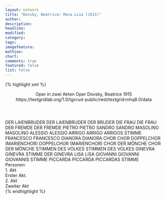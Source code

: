 ```yaml
---
layout: network
title: "Dovsky, Beatrice: Mona Lisa (1915)"
author:
description:
headline:
modified:
category:
tags:
imagefeature:
mathjax:
chart:
comments: true
featured: false
list: false
---
```

{% highlight xml %}
<?xml-model href="https://raw.githubusercontent.com/DLiNa/project/master/rules/lina.rnc"?><?xml-model href="https://raw.githubusercontent.com/DLiNa/project/master/rules/lina.sch"?>
<play xmlns="http://lina.digital">
  <header>
    <title>Mona Lisa</title>
    <subtitle>Oper in zwei Akten</subtitle>
    <genretitle>Oper</genretitle>
    <author>Dovsky, Beatrice</author>
    <date type="print"/>
    <date type="premiere" when="1915">1915</date>
    <date type="written"/>
    <source>https://textgridlab.org/1.0/tgcrud-public/rest/textgrid:mhq8.0/data</source>
  </header>
  <personae>
    <character>
      <name>DER LAIENBRUDER</name>
      <alias xml:id="der_laienbruder">
        <name>DER LAIENBRUDER</name>
      </alias>
      <alias xml:id="der_bruder">
        <name>DER BRUDER</name>
      </alias>
    </character>
    <character>
      <name>DIE FRAU</name>
      <alias xml:id="die_frau">
        <name>DIE FRAU</name>
      </alias>
    </character>
    <character>
      <name>DER FREMDE</name>
      <alias xml:id="der_fremde">
        <name>DER FREMDE</name>
      </alias>
    </character>
    <character>
      <name>PIETRO</name>
      <alias xml:id="pietro">
        <name>PIETRO</name>
      </alias>
    </character>
    <character>
      <name>SANDRO</name>
      <alias xml:id="sandro">
        <name>SANDRO</name>
      </alias>
    </character>
    <character>
      <name>MASOLINO</name>
      <alias xml:id="masolino">
        <name>MASOLINO</name>
      </alias>
    </character>
    <character>
      <name>ALESSIO</name>
      <alias xml:id="alessio">
        <name>ALESSIO</name>
      </alias>
    </character>
    <character>
      <name>ARRIGO</name>
      <alias xml:id="arrigo">
        <name>ARRIGO</name>
      </alias>
      <alias xml:id="arrigos_stimme">
        <name>ARRIGOS STIMME</name>
      </alias>
    </character>
    <character>
      <name>FRANCESCO</name>
      <alias xml:id="francesco">
        <name>FRANCESCO</name>
      </alias>
    </character>
    <character>
      <name>DIANORA</name>
      <alias xml:id="dianora">
        <name>DIANORA</name>
      </alias>
    </character>
    <character>
      <name>CHOR</name>
      <alias xml:id="chor">
        <name>CHOR</name>
      </alias>
    </character>
    <character>
      <name>DOPPELCHOR (MARIENCHOR)</name>
      <alias xml:id="doppelchor_marienchor">
        <name>DOPPELCHOR (MARIENCHOR)</name>
      </alias>
    </character>
    <character>
      <name>CHOR DER MÖNCHE</name>
      <alias xml:id="chor_der_mönche">
        <name>CHOR DER MÖNCHE</name>
      </alias>
    </character>
    <character>
      <name>STIMMEN DES VOLKES</name>
      <alias xml:id="stimmen_des_volkes">
        <name>STIMMEN DES VOLKES</name>
      </alias>
    </character>
    <character>
      <name>GINEVRA</name>
      <alias xml:id="ginevra">
        <name>GINEVRA</name>
      </alias>
      <alias xml:id="stimme_der_ginevra">
        <name>STIMME DER GINEVRA</name>
      </alias>
    </character>
    <character>
      <name>LISA</name>
      <alias xml:id="lisa">
        <name>LISA</name>
      </alias>
    </character>
    <character>
      <name>GIOVANNI</name>
      <alias xml:id="giovanni">
        <name>GIOVANNI</name>
      </alias>
      <alias xml:id="giovannis_stimme">
        <name>GIOVANNIS STIMME</name>
      </alias>
    </character>
    <character>
      <name>PICCARDA</name>
      <alias xml:id="piccarda">
        <name>PICCARDA</name>
      </alias>
      <alias xml:id="piccardas_stimme">
        <name>PICCARDAS STIMME</name>
      </alias>
    </character>
  </personae>
  <text>
    <div>
      <head>Personen</head>
    </div>
    <div>
      <head>1. Akt</head>
      <div>
        <head>Erster Akt.</head>
        <sp who="#der_laienbruder">
          <amount n="1" unit="speech_acts"/>
          <amount n="81" unit="words"/>
          <amount n="11" unit="lines"/>
          <amount n="457" unit="chars"/>
        </sp>
        <sp who="#die_frau">
          <amount n="10" unit="speech_acts"/>
          <amount n="68" unit="words"/>
          <amount n="15" unit="lines"/>
          <amount n="372" unit="chars"/>
        </sp>
        <sp who="#der_bruder">
          <amount n="7" unit="speech_acts"/>
          <amount n="270" unit="words"/>
          <amount n="45" unit="lines"/>
          <amount n="1602" unit="chars"/>
        </sp>
        <sp who="#der_fremde">
          <amount n="7" unit="speech_acts"/>
          <amount n="51" unit="words"/>
          <amount n="10" unit="lines"/>
          <amount n="278" unit="chars"/>
        </sp>
        <sp who="#pietro">
          <amount n="28" unit="speech_acts"/>
          <amount n="222" unit="words"/>
          <amount n="37" unit="lines"/>
          <amount n="1167" unit="chars"/>
        </sp>
        <sp who="#sandro">
          <amount n="6" unit="speech_acts"/>
          <amount n="49" unit="words"/>
          <amount n="8" unit="lines"/>
          <amount n="271" unit="chars"/>
        </sp>
        <sp who="#masolino">
          <amount n="4" unit="speech_acts"/>
          <amount n="44" unit="words"/>
          <amount n="7" unit="lines"/>
          <amount n="230" unit="chars"/>
        </sp>
        <sp who="#alessio">
          <amount n="6" unit="speech_acts"/>
          <amount n="66" unit="words"/>
          <amount n="10" unit="lines"/>
          <amount n="331" unit="chars"/>
        </sp>
        <sp who="#arrigo">
          <amount n="29" unit="speech_acts"/>
          <amount n="308" unit="words"/>
          <amount n="53" unit="lines"/>
          <amount n="1629" unit="chars"/>
        </sp>
        <sp who="#der_laienbruder #die_frau #der_fremde #sandro #pietro #masolino #alessio">
          <amount n="1" unit="speech_acts"/>
          <amount n="14" unit="words"/>
          <amount n="2" unit="lines"/>
          <amount n="65" unit="chars"/>
        </sp>
        <sp who="#der_laienbruder #die_frau #der_fremde #sandro #pietro #masolino #alessio">
          <amount n="2" unit="speech_acts"/>
          <amount n="29" unit="words"/>
          <amount n="5" unit="lines"/>
          <amount n="153" unit="chars"/>
        </sp>
        <sp who="#francesco">
          <amount n="75" unit="speech_acts"/>
          <amount n="1764" unit="words"/>
          <amount n="273" unit="lines"/>
          <amount n="9236" unit="chars"/>
        </sp>
        <sp who="#dianora">
          <amount n="11" unit="speech_acts"/>
          <amount n="73" unit="words"/>
          <amount n="14" unit="lines"/>
          <amount n="388" unit="chars"/>
        </sp>
        <sp who="#chor">
          <amount n="1" unit="speech_acts"/>
          <amount n="45" unit="words"/>
          <amount n="8" unit="lines"/>
          <amount n="281" unit="chars"/>
        </sp>
        <sp who="#doppelchor_marienchor">
          <amount n="1" unit="speech_acts"/>
          <amount n="133" unit="words"/>
          <amount n="25" unit="lines"/>
          <amount n="740" unit="chars"/>
        </sp>
        <sp who="#chor_der_mönche">
          <amount n="2" unit="speech_acts"/>
          <amount n="66" unit="words"/>
          <amount n="17" unit="lines"/>
          <amount n="378" unit="chars"/>
        </sp>
        <sp who="#der_laienbruder #die_frau #der_fremde #sandro #pietro #masolino #alessio #francesco #dianora #chor #doppelchor_marienchor #chor_der_mönche">
          <amount n="1" unit="speech_acts"/>
          <amount n="1" unit="words"/>
          <amount n="1" unit="lines"/>
          <amount n="11" unit="chars"/>
        </sp>
        <sp who="#stimme_der_ginevra">
          <amount n="1" unit="speech_acts"/>
          <amount n="2" unit="words"/>
          <amount n="1" unit="lines"/>
          <amount n="21" unit="chars"/>
        </sp>
        <sp who="#stimmen_des_volkes">
          <amount n="1" unit="speech_acts"/>
          <amount n="5" unit="words"/>
          <amount n="2" unit="lines"/>
          <amount n="62" unit="chars"/>
        </sp>
        <sp who="#alessio #masolino">
          <amount n="1" unit="speech_acts"/>
          <amount n="3" unit="words"/>
          <amount n="1" unit="lines"/>
          <amount n="13" unit="chars"/>
        </sp>
        <sp who="#ginevra">
          <amount n="21" unit="speech_acts"/>
          <amount n="321" unit="words"/>
          <amount n="51" unit="lines"/>
          <amount n="1595" unit="chars"/>
        </sp>
        <sp who="#der_laienbruder #die_frau #der_fremde #sandro #pietro #masolino #alessio #francesco #dianora #chor #doppelchor_marienchor #chor_der_mönche #stimme_der_ginevra #stimmen_des_volkes">
          <amount n="1" unit="speech_acts"/>
          <amount n="8" unit="words"/>
          <amount n="1" unit="lines"/>
          <amount n="38" unit="chars"/>
        </sp>
        <sp who="#lisa">
          <amount n="63" unit="speech_acts"/>
          <amount n="724" unit="words"/>
          <amount n="134" unit="lines"/>
          <amount n="3823" unit="chars"/>
        </sp>
        <sp who="#giovanni">
          <amount n="29" unit="speech_acts"/>
          <amount n="355" unit="words"/>
          <amount n="63" unit="lines"/>
          <amount n="1884" unit="chars"/>
        </sp>
        <sp who="#arrigo #sandro">
          <amount n="1" unit="speech_acts"/>
          <amount n="3" unit="words"/>
          <amount n="1" unit="lines"/>
          <amount n="14" unit="chars"/>
        </sp>
        <sp who="#piccarda">
          <amount n="1" unit="speech_acts"/>
          <amount n="3" unit="words"/>
          <amount n="1" unit="lines"/>
          <amount n="15" unit="chars"/>
        </sp>
        <sp who="#lisa #giovanni">
          <amount n="1" unit="speech_acts"/>
          <amount n="16" unit="words"/>
          <amount n="4" unit="lines"/>
          <amount n="101" unit="chars"/>
        </sp>
        <sp who="#lisa #francesco">
          <amount n="1" unit="speech_acts"/>
          <amount n="4" unit="words"/>
          <amount n="1" unit="lines"/>
          <amount n="18" unit="chars"/>
        </sp>
        <sp who="#arrigos_stimme">
          <amount n="1" unit="speech_acts"/>
          <amount n="66" unit="words"/>
          <amount n="8" unit="lines"/>
          <amount n="345" unit="chars"/>
        </sp>
        <sp who="#giovannis_stimme">
          <amount n="3" unit="speech_acts"/>
          <amount n="7" unit="words"/>
          <amount n="3" unit="lines"/>
          <amount n="37" unit="chars"/>
        </sp>
        <sp who="#piccardas_stimme #arrigos_stimme">
          <amount n="1" unit="speech_acts"/>
          <amount n="26" unit="words"/>
          <amount n="4" unit="lines"/>
          <amount n="120" unit="chars"/>
        </sp>
      </div>
    </div>
    <div>
      <head>2. Akt</head>
      <div>
        <head>Zweiter Akt</head>
        <sp who="#piccarda">
          <amount n="3" unit="speech_acts"/>
          <amount n="36" unit="words"/>
          <amount n="5" unit="lines"/>
          <amount n="185" unit="chars"/>
        </sp>
        <sp who="#dianora">
          <amount n="14" unit="speech_acts"/>
          <amount n="293" unit="words"/>
          <amount n="44" unit="lines"/>
          <amount n="1532" unit="chars"/>
        </sp>
        <sp who="#lisa">
          <amount n="23" unit="speech_acts"/>
          <amount n="776" unit="words"/>
          <amount n="123" unit="lines"/>
          <amount n="3850" unit="chars"/>
        </sp>
        <sp who="#chor">
          <amount n="1" unit="speech_acts"/>
          <amount n="12" unit="words"/>
          <amount n="2" unit="lines"/>
          <amount n="94" unit="chars"/>
        </sp>
        <sp who="#francesco">
          <amount n="10" unit="speech_acts"/>
          <amount n="230" unit="words"/>
          <amount n="38" unit="lines"/>
          <amount n="1083" unit="chars"/>
        </sp>
        <sp who="#der_laienbruder">
          <amount n="1" unit="speech_acts"/>
          <amount n="9" unit="words"/>
          <amount n="2" unit="lines"/>
          <amount n="55" unit="chars"/>
        </sp>
        <sp who="#die_frau">
          <amount n="2" unit="speech_acts"/>
          <amount n="20" unit="words"/>
          <amount n="4" unit="lines"/>
          <amount n="95" unit="chars"/>
        </sp>
        <sp who="#der_bruder">
          <amount n="2" unit="speech_acts"/>
          <amount n="72" unit="words"/>
          <amount n="12" unit="lines"/>
          <amount n="356" unit="chars"/>
        </sp>
        <sp who="#der_fremde">
          <amount n="1" unit="speech_acts"/>
          <amount n="5" unit="words"/>
          <amount n="2" unit="lines"/>
          <amount n="29" unit="chars"/>
        </sp>
      </div>
    </div>
  </text>
</play>
{% endhighlight %}